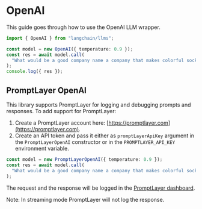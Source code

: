 # OpenAI

This guide goes through how to use the OpenAI LLM wrapper.

```typescript
import { OpenAI } from "langchain/llms";

const model = new OpenAI({ temperature: 0.9 });
const res = await model.call(
  "What would be a good company name a company that makes colorful socks?"
);
console.log({ res });
```

## PromptLayer OpenAI

This library supports PromptLayer for logging and debugging prompts and responses. To add support for PromptLayer:

1. Create a PromptLayer account here: [https://promptlayer.com](https://promptlayer.com).
2. Create an API token and pass it either as `promptLayerApiKey` argument in the `PromptLayerOpenAI` constructor or in the `PROMPTLAYER_API_KEY` environment variable.

```typescript
const model = new PromptLayerOpenAI({ temperature: 0.9 });
const res = await model.call(
  "What would be a good company name a company that makes colorful socks?"
);
```

The request and the response will be logged in the [PromptLayer dashboard](https://promptlayer.com/home).

Note: In streaming mode PromptLayer will not log the response.

